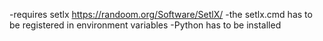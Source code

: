 -requires setlx https://randoom.org/Software/SetlX/
-the setlx.cmd has to be registered in environment variables
-Python has to be installed
